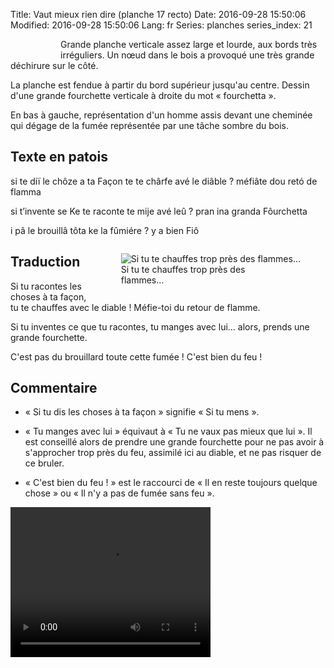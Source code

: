 Title: Vaut mieux rien dire (planche 17 recto)
Date: 2016-09-28 15:50:06
Modified: 2016-09-28 15:50:06
Lang: fr
Series: planches
series_index: 21


<figure class="image-block" style="float: left;">
  <img alt="" src="{static}/images/planche_17.png">
  <figcaption style="max-width: 268px"></figcaption>
</figure>

Grande planche verticale assez large et lourde, aux bords très
irréguliers. Un nœud dans le bois a provoqué une très grande déchirure
sur le côté.

La planche est fendue à partir du bord supérieur jusqu'au centre.
Dessin d'une grande fourchette verticale à droite du mot « fourchetta ».

En bas à gauche, représentation d'un homme assis devant une cheminée
qui dégage de la fumée représentée par une tâche sombre du bois.

## Texte en patois
si te diï le chôze a ta Façon te te chârfe avé le diâble ? méfiâte dou retó de flamma

si t’invente  se Ke te raconte te mije avé leû ? pran ina granda Fôurchetta

i pâ le brouillâ tôta ke la fûmiére ? y a bien Fiô

<figure class="image-block" style="float: right;">
  <img alt="Si tu te chauffes trop près des flammes…" src="{static}/images/planche_17_detail_cheminee.png">
  <figcaption style="max-width: 253px">Si tu te chauffes trop près des flammes…</figcaption>
</figure>

## Traduction
Si tu racontes les choses à ta façon, tu te chauffes avec le diable !  Méfie-toi du retour de flamme.

Si tu inventes ce que tu racontes, tu manges avec lui…  alors, prends une grande fourchette.

C'est pas du brouillard toute cette fumée !  C'est bien du feu !

## Commentaire

- « Si tu dis les choses à ta façon » signifie « Si tu mens ».

- « Tu manges avec lui » équivaut à « Tu ne vaux pas mieux que lui ». Il
  est conseillé alors de prendre une grande fourchette pour ne pas
  avoir à s'approcher trop près du feu, assimilé ici au diable, et ne
  pas risquer de ce bruler.

- « C'est bien du feu ! » est le raccourci de « Il en reste toujours
  quelque chose » ou « Il n'y a pas de fumée sans feu ».

<video width="320" height="240" controls>
  <source src="https://d1njpgd0ygatdn.cloudfront.net/video_17.mp4" type="video/mp4">
</video>
